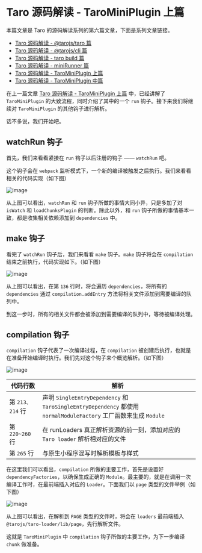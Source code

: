 # Taro 源码解读 - TaroMiniPlugin 上篇

本篇文章是 Taro 的源码解读系列的第六篇文章，下面是系列文章链接。

- [Taro 源码解读 - @tarojs/taro 篇](https://github.com/a1029563229/Blogs/tree/master/Source-Code/taro/1.md)
- [Taro 源码解读 - @tarojs/cli 篇](https://github.com/a1029563229/Blogs/tree/master/Source-Code/taro/2.md)
- [Taro 源码解读 - taro build 篇](https://github.com/a1029563229/Blogs/tree/master/Source-Code/taro/3.md)
- [Taro 源码解读 - miniRunner 篇](https://github.com/a1029563229/Blogs/tree/master/Source-Code/taro/4.md)
- [Taro 源码解读 - TaroMiniPlugin 上篇](https://github.com/a1029563229/Blogs/tree/master/Source-Code/taro/5.md)
- [Taro 源码解读 - TaroMiniPlugin 中篇](https://github.com/a1029563229/Blogs/tree/master/Source-Code/taro/6.md)

在上一篇文章 [Taro 源码解读 - TaroMiniPlugin 上篇](https://github.com/a1029563229/Blogs/tree/master/Source-Code/taro/5.md) 中，已经讲解了 `TaroMiniPlugin` 的大致流程，同时介绍了其中的一个 `run` 钩子。接下来我们将继续对 `TaroMiniPlugin` 的其他钩子进行解析。

话不多说，我们开始吧。

## watchRun 钩子

首先，我们来看看紧接在 `run` 钩子以后注册的钩子 —— `watchRun` 吧。

这个钩子会在 `webpack` 监听模式下，一个新的编译被触发之后执行。我们来看看相关的代码实现（如下图）

![image](http://shadows-mall.oss-cn-shenzhen.aliyuncs.com/images/assets/taro/98.jpg)

从上图可以看出，`watchRun` 和 `run` 钩子所做的事情大同小异，只是多加了对 `isWatch` 和 `loadChunksPlugin` 的判断。除此以外，和 `run` 钩子所做的事情基本一致，都是收集相关依赖添加到 `dependencies` 中。

## make 钩子

看完了 `watchRun` 钩子后，我们来看看 `make` 钩子。`make` 钩子将会在 `compilation` 结束之前执行，代码实现如下。（如下图）

![image](http://shadows-mall.oss-cn-shenzhen.aliyuncs.com/images/assets/taro/99.jpg)

从上图可以看出，在第 `136` 行时，将会遍历 `dependencies`，将所有的 `dependencies` 通过 `compilation.addEntry` 方法将相关文件添加到需要编译的队列中。

到这一步时，所有的相关文件都会被添加到需要编译的队列中，等待被编译处理。

## compilation 钩子

`compilation` 钩子代表了一次编译过程，在 `compilation` 被创建后执行，也就是在准备开始编译时执行。我们先对这个钩子来个概览解析。（如下图）

![image](http://shadows-mall.oss-cn-shenzhen.aliyuncs.com/images/assets/taro/100.jpg)

| 代码行数         | 解析                                                                                                             |
| ---------------- | ---------------------------------------------------------------------------------------------------------------- |
| 第 `213、214` 行 | 声明 `SingleEntryDependency` 和 `TaroSingleEntryDependency` 都使用 `normalModuleFactory` 工厂函数来生成 `Module` |
| 第 `220~260` 行  | 在 runLoaders 真正解析资源的前一刻，添加对应的 `Taro loader` 解析相对应的文件                                    |
| 第 `265` 行      | 与原生小程序混写时解析模板与样式                                                                                 |

在这里我们可以看出，`compilation` 所做的主要工作，首先是设置好 `dependencyFactories`，以确保生成正确的 `Module`。最主要的，就是在调用一次编译工作时，在最前端插入对应的 `Loader`。下面我们以 `page` 类型的文件举例（如下图）

![image](http://shadows-mall.oss-cn-shenzhen.aliyuncs.com/images/assets/taro/101.jpg)

从上图可以看出，在解析到 `PAGE` 类型的文件时，将会在 `loaders` 最前端插入 `@tarojs/taro-loader/lib/page`，先行解析文件。

这就是 `TaroMiniPlugin` 中 `compilation` 钩子所做的主要工作，为下一步编译 `chunk` 做准备。

